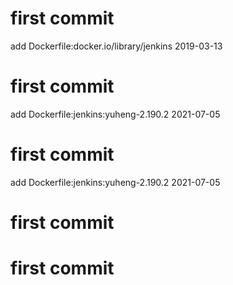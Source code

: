 # first commit
add Dockerfile:docker.io/library/jenkins 2019-03-13
# first commit
add Dockerfile:jenkins:yuheng-2.190.2 2021-07-05
# first commit
add Dockerfile:jenkins:yuheng-2.190.2 2021-07-05
# first commit
# first commit
